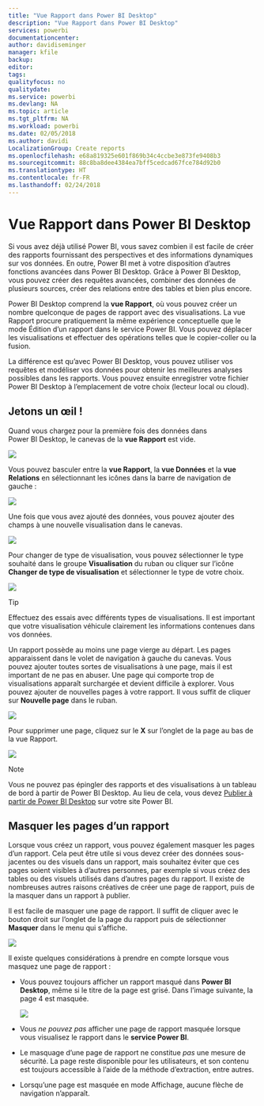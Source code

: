 ```yaml
---
title: "Vue Rapport dans Power BI Desktop"
description: "Vue Rapport dans Power BI Desktop"
services: powerbi
documentationcenter: 
author: davidiseminger
manager: kfile
backup: 
editor: 
tags: 
qualityfocus: no
qualitydate: 
ms.service: powerbi
ms.devlang: NA
ms.topic: article
ms.tgt_pltfrm: NA
ms.workload: powerbi
ms.date: 02/05/2018
ms.author: davidi
LocalizationGroup: Create reports
ms.openlocfilehash: e68a819325e601f869b34c4ccbe3e873fe9408b3
ms.sourcegitcommit: 88c8ba8dee4384ea7bff5cedcad67fce784d92b0
ms.translationtype: HT
ms.contentlocale: fr-FR
ms.lasthandoff: 02/24/2018
---
```

# <a name="report-view-in-power-bi-desktop"></a>Vue Rapport dans Power BI Desktop
Si vous avez déjà utilisé Power BI, vous savez combien il est facile de créer des rapports fournissant des perspectives et des informations dynamiques sur vos données. En outre, Power BI met à votre disposition d’autres fonctions avancées dans Power BI Desktop. Grâce  à Power BI Desktop, vous pouvez créer des requêtes avancées, combiner des données de plusieurs sources, créer des relations entre des tables et bien plus encore.

Power BI Desktop comprend la **vue Rapport**, où vous pouvez créer un nombre quelconque de pages de rapport avec des visualisations. La vue Rapport procure pratiquement la même expérience conceptuelle que le mode Édition d’un rapport dans le service Power BI. Vous pouvez déplacer les visualisations et effectuer des opérations telles que le copier-coller ou la fusion.

La différence est qu’avec Power BI Desktop, vous pouvez utiliser vos requêtes et modéliser vos données pour obtenir les meilleures analyses possibles dans les rapports. Vous pouvez ensuite enregistrer votre fichier Power BI Desktop à l’emplacement de votre choix (lecteur local ou cloud).

## <a name="lets-take-a-look"></a>Jetons un œil !
Quand vous chargez pour la première fois des données dans Power BI Desktop, le canevas de la **vue Rapport** est vide.

![](media/desktop-report-view/pbi_reportviewinpbidesigner_reportview.png)

Vous pouvez basculer entre la **vue Rapport**, la **vue Données** et la **vue Relations** en sélectionnant les icônes dans la barre de navigation de gauche :

![](media/desktop-report-view/pbi_reportviewinpbidesigner_changeview.png)

Une fois que vous avez ajouté des données, vous pouvez ajouter des champs à une nouvelle visualisation dans le canevas.

![](media/desktop-report-view/pbid_reportview_addvis.gif)

Pour changer de type de visualisation, vous pouvez sélectionner le type souhaité dans le groupe **Visualisation** du ruban ou cliquer sur l’icône **Changer de type de visualisation** et sélectionner le type de votre choix.

![](media/desktop-report-view/pbid_reportview_changevis.gif)

> [!TIP]
> Effectuez des essais avec différents types de visualisations. Il est important que votre visualisation véhicule clairement les informations contenues dans vos données.
> 
> 

Un rapport possède au moins une page vierge au départ. Les pages apparaissent dans le volet de navigation à gauche du canevas. Vous pouvez ajouter toutes sortes de visualisations à une page, mais il est important de ne pas en abuser. Une page qui comporte trop de visualisations apparaît surchargée et devient difficile à explorer. Vous pouvez ajouter de nouvelles pages à votre rapport. Il vous suffit de cliquer sur **Nouvelle page** dans le ruban.

![](media/desktop-report-view/pbidesignerreportviewnewpage.png)

Pour supprimer une page, cliquez sur le **X** sur l’onglet de la page au bas de la vue Rapport.

![](media/desktop-report-view/pbi_reportviewinpbidesigner_deletepage.png)

> [!NOTE]
> Vous ne pouvez pas épingler des rapports et des visualisations à un tableau de bord à partir de Power BI Desktop. Au lieu de cela, vous devez [Publier à partir de Power BI Desktop](desktop-upload-desktop-files.md) sur votre site Power BI.

## <a name="hide-report-pages"></a>Masquer les pages d’un rapport

Lorsque vous créez un rapport, vous pouvez également masquer les pages d’un rapport. Cela peut être utile si vous devez créer des données sous-jacentes ou des visuels dans un rapport, mais souhaitez éviter que ces pages soient visibles à d’autres personnes, par exemple si vous créez des tables ou des visuels utilisés dans d’autres pages du rapport. Il existe de nombreuses autres raisons créatives de créer une page de rapport, puis de la masquer dans un rapport à publier. 

Il est facile de masquer une page de rapport. Il suffit de cliquer avec le bouton droit sur l’onglet de la page du rapport puis de sélectionner **Masquer** dans le menu qui s’affiche.

![](media/desktop-report-view/report-view_05.png)

Il existe quelques considérations à prendre en compte lorsque vous masquez une page de rapport :

* Vous pouvez toujours afficher un rapport masqué dans **Power BI Desktop**, même si le titre de la page est grisé. Dans l’image suivante, la page 4 est masquée.

    ![](media/desktop-report-view/report-view_06.png)

* Vous *ne pouvez pas* afficher une page de rapport masquée lorsque vous visualisez le rapport dans le **service Power BI**.

* Le masquage d’une page de rapport ne constitue *pas* une mesure de sécurité. La page reste disponible pour les utilisateurs, et son contenu est toujours accessible à l’aide de la méthode d’extraction, entre autres.

* Lorsqu’une page est masquée en mode Affichage, aucune flèche de navigation n’apparaît.

